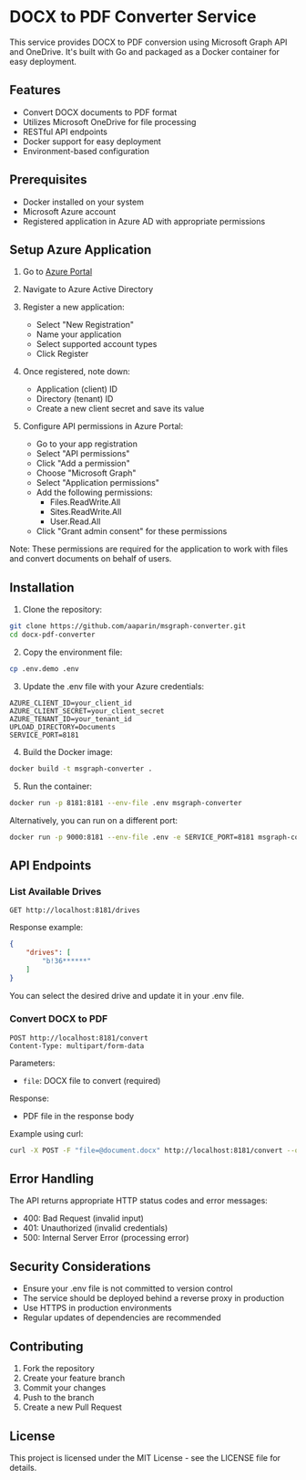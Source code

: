 # DOCX to PDF Converter Service

This service provides DOCX to PDF conversion using Microsoft Graph API and OneDrive. It's built with Go and packaged as a Docker container for easy deployment.

## Features

- Convert DOCX documents to PDF format
- Utilizes Microsoft OneDrive for file processing
- RESTful API endpoints
- Docker support for easy deployment
- Environment-based configuration

## Prerequisites

- Docker installed on your system
- Microsoft Azure account
- Registered application in Azure AD with appropriate permissions

## Setup Azure Application

1. Go to [Azure Portal](https://portal.azure.com)
2. Navigate to Azure Active Directory
3. Register a new application:
   - Select "New Registration"
   - Name your application
   - Select supported account types
   - Click Register
4. Once registered, note down:
   - Application (client) ID
   - Directory (tenant) ID
   - Create a new client secret and save its value

5. Configure API permissions in Azure Portal:
   - Go to your app registration
   - Select "API permissions"
   - Click "Add a permission"
   - Choose "Microsoft Graph"
   - Select "Application permissions"
   - Add the following permissions:
     - Files.ReadWrite.All
     - Sites.ReadWrite.All
     - User.Read.All
   - Click "Grant admin consent" for these permissions
   
Note: These permissions are required for the application to work with files and convert documents on behalf of users.

## Installation

1. Clone the repository:
```bash
git clone https://github.com/aaparin/msgraph-converter.git
cd docx-pdf-converter
```

2. Copy the environment file:
```bash
cp .env.demo .env
```

3. Update the .env file with your Azure credentials:
```env
AZURE_CLIENT_ID=your_client_id
AZURE_CLIENT_SECRET=your_client_secret
AZURE_TENANT_ID=your_tenant_id
UPLOAD_DIRECTORY=Documents
SERVICE_PORT=8181
```

4. Build the Docker image:
```bash
docker build -t msgraph-converter .
```

5. Run the container:
```bash
docker run -p 8181:8181 --env-file .env msgraph-converter
```

Alternatively, you can run on a different port:
```bash
docker run -p 9000:8181 --env-file .env -e SERVICE_PORT=8181 msgraph-converter
```

## API Endpoints

### List Available Drives

```http
GET http://localhost:8181/drives
```

Response example:
```json
{
    "drives": [
        "b!36******"
    ]
}
```

You can select the desired drive and update it in your .env file.

### Convert DOCX to PDF

```http
POST http://localhost:8181/convert
Content-Type: multipart/form-data
```

Parameters:
- `file`: DOCX file to convert (required)

Response:
- PDF file in the response body

Example using curl:
```bash
curl -X POST -F "file=@document.docx" http://localhost:8181/convert --output result.pdf
```

## Error Handling

The API returns appropriate HTTP status codes and error messages:
- 400: Bad Request (invalid input)
- 401: Unauthorized (invalid credentials)
- 500: Internal Server Error (processing error)

## Security Considerations

- Ensure your .env file is not committed to version control
- The service should be deployed behind a reverse proxy in production
- Use HTTPS in production environments
- Regular updates of dependencies are recommended

## Contributing

1. Fork the repository
2. Create your feature branch
3. Commit your changes
4. Push to the branch
5. Create a new Pull Request

## License

This project is licensed under the MIT License - see the LICENSE file for details.